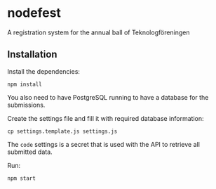 # nodefest
A registration system for the annual ball of Teknologföreningen

## Installation
Install the dependencies:
```
npm install
```

You also need to have PostgreSQL running to have a database for the submissions.

Create the settings file and fill it with required database information:
```
cp settings.template.js settings.js
```
The `code` settings is a secret that is used with the API to retrieve all submitted data.

Run:
```
npm start
```
